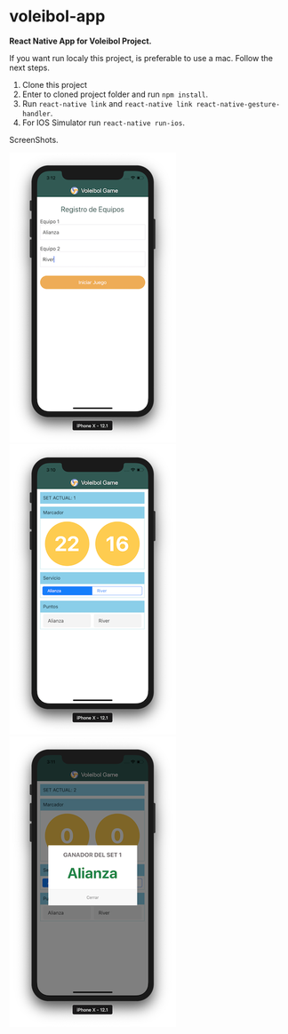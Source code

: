 # voleibol-app
**React Native App for Voleibol Project.**

If you want run localy this project, is preferable to use a mac. Follow the next steps.

1. Clone this project
2. Enter to cloned project folder and run `npm install`.
3. Run `react-native link` and `react-native link react-native-gesture-handler`.
4. For IOS Simulator run `react-native run-ios`.


ScreenShots.


![](src/assets/screenshots/team_register.png)
![](src/assets/screenshots/match.png)
![](src/assets/screenshots/set_winner.png)

